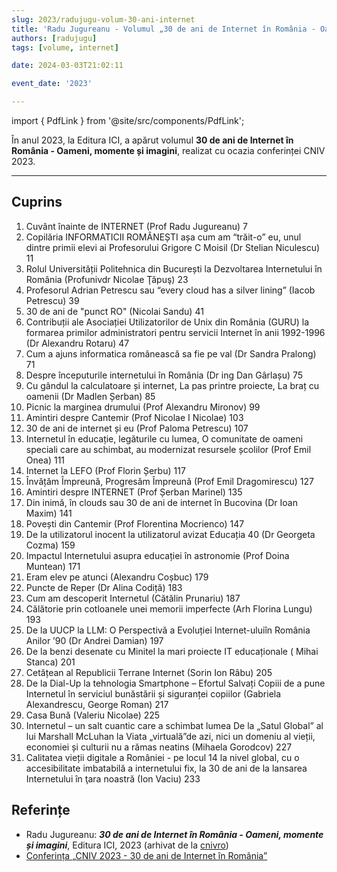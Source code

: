 ```yaml
---
slug: 2023/radujugu-volum-30-ani-internet
title: 'Radu Jugureanu - Volumul „30 de ani de Internet în România - Oameni, momente și imagini” de la CNIV 2023'
authors: [radujugu]
tags: [volume, internet]

date: 2024-03-03T21:02:11

event_date: '2023'

---
```


import { PdfLink } from '@site/src/components/PdfLink';

În anul 2023, la Editura ICI, a apărut volumul **30 de ani de Internet în România - Oameni, momente și imagini**, realizat cu ocazia conferinței CNIV 2023.

<!-- truncate -->

---

## Cuprins

1. Cuvânt înainte de INTERNET (Prof Radu Jugureanu)  7
2. Copilăria INFORMATICII ROMÂNEȘTI așa cum am “trăit-o” eu,
unul dintre primii elevi ai Profesorului Grigore C Moisil (Dr Stelian Niculescu)  11
3. Rolul Universității Politehnica din București la Dezvoltarea Internetului în România (Profunivdr Nicolae Ţǎpuş)  23
4. Profesorul Adrian Petrescu sau “every cloud has a silver lining” (Iacob Petrescu)  39
5. 30 de ani de "punct RO" (Nicolai Sandu)  41
6. Contribuții ale Asociației Utilizatorilor de Unix din România (GURU) la formarea primilor administratori pentru servicii Internet în anii 1992-1996 (Dr Alexandru Rotaru)  47
7. Cum a ajuns informatica românească sa fie pe val (Dr Sandra Pralong)  71
8. Despre începuturile internetului în România (Dr ing Dan Gârlașu)  75
9. Cu gândul la calculatoare și internet, La pas printre proiecte, La braț cu oamenii (Dr Madlen Șerban)   85
10. Picnic la marginea drumului (Prof Alexandru Mironov)  99
11. Amintiri despre Cantemir (Prof Nicolae I Nicolae)  103
12. 30 de ani de internet și eu (Prof Paloma Petrescu)  107
13. Internetul în educație, legăturile cu lumea, O comunitate de oameni speciali care au schimbat, au modernizat resursele școlilor (Prof Emil Onea)  111
14. Internet la LEFO (Prof Florin Șerbu)  117
15. Învățăm Împreună, Progresăm Împreună (Prof Emil Dragomirescu)  127
16. Amintiri despre INTERNET (Prof Șerban Marinel)  135
17. Din inimă, în clouds sau 30 de ani de internet în Bucovina (Dr Ioan Maxim)  141
18. Povești din Cantemir (Prof Florentina Mocrienco)  147
19. De la utilizatorul inocent la utilizatorul avizat Educația 40 (Dr Georgeta Cozma)  159
20. Impactul Internetului asupra educației în astronomie (Prof Doina Muntean)  171
21. Eram elev pe atunci (Alexandru Coșbuc)  179
22. Puncte de Reper (Dr Alina Codiță)  183
23. Cum am descoperit Internetul (Cătălin Prunariu)  187
24. Călătorie prin cotloanele unei memorii imperfecte (Arh Florina Lungu)  193
25. De la UUCP la LLM: O Perspectivă a Evoluției Internet-uluiîn România Anilor ’90 (Dr Andrei Damian)  197
26. De la benzi desenate cu Minitel la mari proiecte IT educaționale ( Mihai Stanca)  201
27. Cetățean al Republicii Terrane Internet (Sorin Ion Râbu)  205
28. De la Dial-Up la tehnologia Smartphone – Efortul Salvați Copiii de a pune Internetul în serviciul bunăstării și siguranței copiilor (Gabriela Alexandrescu, George Roman)  217
29. Casa Bună (Valeriu Nicolae)  225
30. Internetul – un salt cuantic care a schimbat lumea De la „Satul Global” al lui Marshall McLuhan la Viata „virtuală”de azi, nici un domeniu al vieții, economiei și culturii nu a rămas neatins (Mihaela Gorodcov)  227
31. Calitatea vieții digitale a României - pe locul 14 la nivel global, cu o accesibilitate imbatabilă a internetului fix, la 30 de ani de la lansarea Internetului în ţara noastră (Ion Vaciu)  233


## Referințe

- Radu Jugureanu: _**30 de ani de Internet în România - Oameni, momente și imagini**_, Editura ICI, 2023 (arhivat de la [cnivro](https://cnivro/documents/26/CNIV_Volum_Aniversar_2023_-_Versiune_Online_DPxioQgpdf)) <PdfLink href="https://githubcom/cronica-it/arhiva/releases/download/2023/radujugu-cniv-volum-aniversar-2023-versiune-onlinepdf"/>
- [Conferința „CNIV 2023 - 30 de ani de Internet în România”](/evenimente/2023/conferinta-cniv-30-ani-internet)
